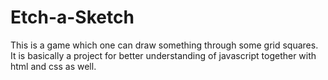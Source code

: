 # Etch-a-Sketch
This is a game which one can draw something through some grid squares. It is basically a project for better understanding of javascript together with html and css as well.
